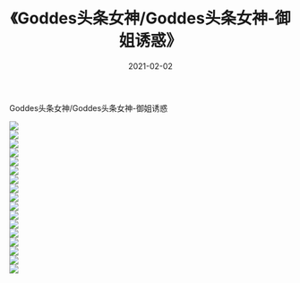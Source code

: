 ﻿---
layout: post
title:  《Goddes头条女神/Goddes头条女神-御姐诱惑》
date:   2021-02-02
img: http://pic.660000.xyz/1:/网络美图/2021/Goddes头条女神/Goddes头条女神-御姐诱惑/000.jpg
categories: [美女, 清纯, 唯美]
---

Goddes头条女神/Goddes头条女神-御姐诱惑

 ![](http://pic.660000.xyz/1:/网络美图/2021/Goddes头条女神/Goddes头条女神-御姐诱惑/001.jpg) <br>![](http://pic.660000.xyz/1:/网络美图/2021/Goddes头条女神/Goddes头条女神-御姐诱惑/002.jpg) <br>![](http://pic.660000.xyz/1:/网络美图/2021/Goddes头条女神/Goddes头条女神-御姐诱惑/003.jpg) <br>![](http://pic.660000.xyz/1:/网络美图/2021/Goddes头条女神/Goddes头条女神-御姐诱惑/004.jpg) <br>![](http://pic.660000.xyz/1:/网络美图/2021/Goddes头条女神/Goddes头条女神-御姐诱惑/005.jpg) <br>![](http://pic.660000.xyz/1:/网络美图/2021/Goddes头条女神/Goddes头条女神-御姐诱惑/006.jpg) <br>![](http://pic.660000.xyz/1:/网络美图/2021/Goddes头条女神/Goddes头条女神-御姐诱惑/007.jpg) <br>![](http://pic.660000.xyz/1:/网络美图/2021/Goddes头条女神/Goddes头条女神-御姐诱惑/008.jpg) <br>![](http://pic.660000.xyz/1:/网络美图/2021/Goddes头条女神/Goddes头条女神-御姐诱惑/009.jpg) <br>![](http://pic.660000.xyz/1:/网络美图/2021/Goddes头条女神/Goddes头条女神-御姐诱惑/010.jpg) <br>![](http://pic.660000.xyz/1:/网络美图/2021/Goddes头条女神/Goddes头条女神-御姐诱惑/011.jpg) <br>![](http://pic.660000.xyz/1:/网络美图/2021/Goddes头条女神/Goddes头条女神-御姐诱惑/012.jpg) <br>![](http://pic.660000.xyz/1:/网络美图/2021/Goddes头条女神/Goddes头条女神-御姐诱惑/013.jpg) <br>![](http://pic.660000.xyz/1:/网络美图/2021/Goddes头条女神/Goddes头条女神-御姐诱惑/014.jpg) <br>![](http://pic.660000.xyz/1:/网络美图/2021/Goddes头条女神/Goddes头条女神-御姐诱惑/015.jpg) <br>![](http://pic.660000.xyz/1:/网络美图/2021/Goddes头条女神/Goddes头条女神-御姐诱惑/016.jpg) <br>![](http://pic.660000.xyz/1:/网络美图/2021/Goddes头条女神/Goddes头条女神-御姐诱惑/017.jpg) <br>